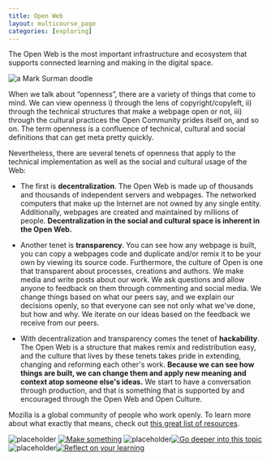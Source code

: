 ```yaml
---
title: Open Web
layout: multicourse_page
categories: [exploring]
---
```

The Open Web is the most important infrastructure and ecosystem that supports connected learning and making in the digital space.

![a Mark Surman doodle][7]

When we talk about “openness”, there are a variety of things that come to mind. We can view openness i) through the lens of copyright/copyleft, ii) through the technical structures that make a webpage open or not, iii) through the cultural practices the Open Community prides itself on, and so on.  The term openness is a confluence of technical, cultural and social definitions that can get meta pretty quickly.

Nevertheless, there are several tenets of openness that apply to the technical implementation as well as the social and cultural usage of the Web:

 - The first is **decentralization**. The Open Web is made up of
   thousands and thousands of independent servers and webpages. The
   networked computers that make up the Internet are not owned by any
   single entity. Additionally, webpages are created and maintained by
   millions of people. **Decentralization in the social and cultural space
   is inherent in the Open Web.** 

 - Another tenet is **transparency**. You can
   see how any webpage is built, you can copy a webpages code and
   duplicate and/or remix it to be your own by viewing its source code.
   Furthermore, the culture of Open is one that transparent about
   processes, creations and authors. We make media and write posts about
   our work. We ask questions and allow anyone to feedback on them
   through commenting and social media. We change things based on what
   our peers say, and we explain our decisions openly, so that everyone
   can see not only what we've done, but how and why. We iterate on our
   ideas based on the feedback we receive from our peers. 
 
 - With decentralization and transparency comes the tenet of **hackability**. The
   Open Web is a structure that makes remix and redistribution easy, and
   the culture that lives by these tenets takes pride in extending,
   changing and reforming each other's work. **Because we can see how
   things are built, we can change them and apply new meaning and
   context atop someone else's ideas.** We start to have a conversation
   through production, and that is something that is supported by and
   encouraged through the Open Web and Open Culture.

Mozilla is a global community of people who work openly. To learn more about what exactly that means, check out [this great list of resources][8].

![placeholder][1] <a href="https://webmaker.org/en-US/search?type=all&amp;q=makeprompt1">![Make something][2]</a> ![placeholder][3]<a href="http://www.lessonpaths.com/learn/i/teachtheweb-open-web">![Go deeper into this topic][4]</a> ![placeholder][5]<a href="https://laura.makes.org/thimble/reflect-on-teach-the-web-part-1-exploring">![Reflect on your learning][6]</a>

  [1]: http://placehold.it/240/ffffff/ffffff
  [2]: https://stuff.webmaker.org/teach-assets/teachtheweb/images/btns-p2pu-teachtheweb-make.png
  [3]: http://placehold.it/20/ffffff/ffffff
  [4]: https://stuff.webmaker.org/teach-assets/teachtheweb/images/btns-p2pu-teachtheweb-explore.png
  [5]: http://placehold.it/20/ffffff/ffffff
  [6]: https://stuff.webmaker.org/teach-assets/teachtheweb/images/btns-p2pu-teachtheweb-reflect.png

  [7]: http://commonspace.files.wordpress.com/2010/06/open-web-1-of-1.jpg
  [8]: https://wiki.mozilla.org/Working_open#Resources

